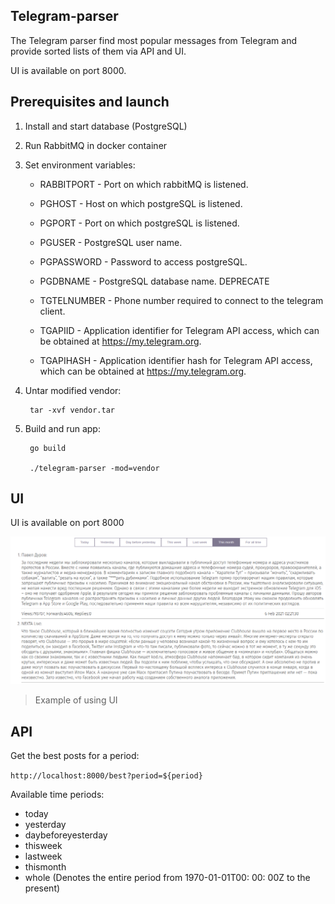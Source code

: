 Telegram-parser
----
The Telegram parser find most popular messages from Telegram and provide sorted lists of them via API and UI. 

UI is available on port 8000.

## Prerequisites and launch
1. Install and start database (PostgreSQL)
2. Run RabbitMQ in docker container
3. Set environment variables:

   - RABBITPORT - Port on which rabbitMQ is listened.
   
   - PGHOST - Host on which postgreSQL is listened.
   - PGPORT - Port on which postgreSQL is listened.
   - PGUSER - PostgreSQL user name.
   - PGPASSWORD - Password to access postgreSQL.
   - PGDBNAME - PostgreSQL database name.            DEPRECATE
   - TGTELNUMBER - Phone number required to connect to the telegram client.
   - TGAPIID - Application identifier for Telegram API access, which can be obtained at https://my.telegram.org.
   - TGAPIHASH - Application identifier hash for Telegram API access, which can be obtained at https://my.telegram.org.
   
4. Untar modified vendor: 

        tar -xvf vendor.tar
        
5. Build and run app:
        
        go build 
        
        ./telegram-parser -mod=vendor


## UI
UI is available on port 8000

![](examples/png/this_month.png)
> Example of using UI


## API
Get the best posts for a period:

`http://localhost:8000/best?period=${period}`

Available time periods:

- today
- yesterday
- daybeforeyesterday
- thisweek
- lastweek
- thismonth
- whole (Denotes the entire period from 1970-01-01T00: 00: 00Z to the present)
